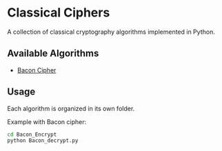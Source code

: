 # Classical Ciphers

A collection of classical cryptography algorithms implemented in Python.  

## Available Algorithms
- [Bacon Cipher](Bacon_Encrypt)

## Usage
Each algorithm is organized in its own folder.

Example with Bacon cipher:
```bash
cd Bacon_Encrypt
python Bacon_decrypt.py

